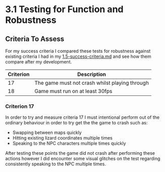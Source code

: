 # 3.1 Testing for Function and Robustness

## Criteria To Assess

For my success criteria I compared these tests for robustness against existing criteria I had in my [1.5-success-criteria.md](../1-analysis/1.5-success-criteria.md "mention") and see how them compare after my development.

| Criterion | Description                                    |
| --------- | ---------------------------------------------- |
| 17        | The game must not crash whilst playing through |
| 18        | Game must run on at least 30fps                |

### Criterion 17

In order to try and measure criteria 17 I must intentional perform out of the ordinary behaviour in order to try get the the game to crash such as:

* Swapping between maps quickly
* Hitting existing lizard coordinates multiple times
* Speaking to the NPC characters multiple times quickly

After testing these points the game did not crash after performing these actions however I did encounter some visual glitches on the test regarding consistently speaking to the NPC multiple times.
